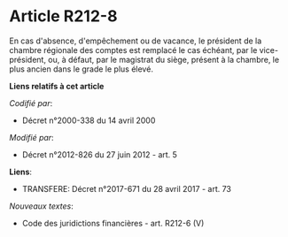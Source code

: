 # Article R212-8

En cas d'absence, d'empêchement ou de vacance, le président de la chambre régionale des comptes est remplacé le cas échéant,
par le vice-président, ou, à défaut, par le magistrat du siège, présent à la chambre, le plus ancien dans le grade le plus
élevé.

**Liens relatifs à cet article**

_Codifié par_:

  - Décret n°2000-338 du 14 avril 2000

_Modifié par_:

  - Décret n°2012-826 du 27 juin 2012 - art. 5

**Liens**:

  - TRANSFERE: Décret n°2017-671 du 28 avril 2017 - art. 73

_Nouveaux textes_:

  - Code des juridictions financières - art. R212-6 (V)
